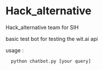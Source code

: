 # Hack_alternative
Hack_alternative team for SIH 

basic test bot for testing the wit.ai api

usage :
```python 
  python chatbot.py [your query]
```
